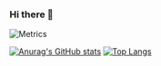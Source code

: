 ### Hi there 👋


![Metrics](https://metrics.lecoq.io/coderangel117?template=classic&introduction=1&achievements=1&introduction.title=true&achievements.threshold=C&achievements.secrets=true&achievements.display=detailed&achievements.limit=0&config.timezone=Europe%2FParis)

[![Anurag's GitHub stats](https://github-readme-stats.vercel.app/api?username=coderangel117&theme=dark&layout=compact)](https://github.com/anuraghazra/github-readme-stats)
[![Top Langs](https://github-readme-stats.vercel.app/api/top-langs/?username=coderangel117&theme=dark&layout=compact)](https://github.com/anuraghazra/github-readme-stats)
